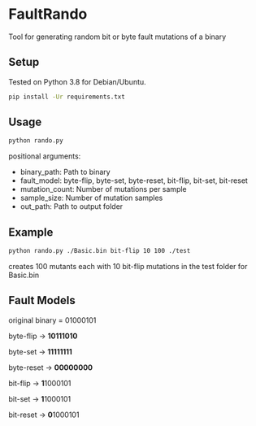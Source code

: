 # FaultRando
Tool for generating random bit or byte fault mutations of a binary

## Setup

Tested on Python 3.8 for Debian/Ubuntu.

```bash
pip install -Ur requirements.txt
```

## Usage

```bash
python rando.py 
```
positional arguments:
- binary_path:      Path to binary
- fault_model:      byte-flip, byte-set, byte-reset, bit-flip, bit-set, bit-reset
- mutation_count:   Number of mutations per sample
- sample_size:      Number of mutation samples
- out_path:         Path to output folder
  
## Example

```bash
python rando.py ./Basic.bin bit-flip 10 100 ./test
```
creates 100 mutants each with 10 bit-flip mutations in the test folder for Basic.bin

## Fault Models

original binary = 01000101

byte-flip -> **10111010**

byte-set -> **11111111**

byte-reset -> **00000000**

bit-flip -> **1**1000101

bit-set -> **1**1000101

bit-reset -> **0**1000101
